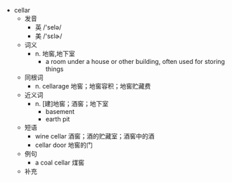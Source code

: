 - cellar
  - 发音
    - 英 /'selə/
    - 美 /'sɛlɚ/
  - 词义
    - n. 地窖,地下室
      - a room under a house or other building, often used for storing things
  - 同根词
    - n. cellarage 地窖；地窖容积；地窖贮藏费
  - 近义词
    - n. [建]地窖；酒窖；地下室
      - basement
      - earth pit
  - 短语
    - wine cellar 酒窖；酒的贮藏室；酒窖中的酒
    - cellar door 地窖的门
  - 例句
    - a coal cellar 煤窖
  - 补充